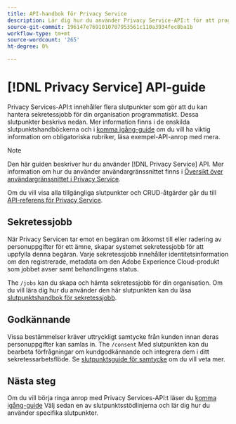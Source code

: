 ```yaml
---
title: API-handbok för Privacy Service
description: Lär dig hur du använder Privacy Service-API:t för att programmässigt hantera sekretessjobb för Adobe Experience Cloud-program som stöds.
source-git-commit: 196147e7691010707953561c110a3934fec8ba1b
workflow-type: tm+mt
source-wordcount: '265'
ht-degree: 0%

---
```


# [!DNL Privacy Service] API-guide

Privacy Services-API:t innehåller flera slutpunkter som gör att du kan hantera sekretessjobb för din organisation programmatiskt. Dessa slutpunkter beskrivs nedan. Mer information finns i de enskilda slutpunktshandböckerna och i [komma igång-guide](./getting-started.md) om du vill ha viktig information om obligatoriska rubriker, läsa exempel-API-anrop med mera.

>[!NOTE]
>
>Den här guiden beskriver hur du använder [!DNL Privacy Service] API. Mer information om hur du använder användargränssnittet finns i [Översikt över användargränssnittet i Privacy Service](../ui/overview.md).

Om du vill visa alla tillgängliga slutpunkter och CRUD-åtgärder går du till [API-referens för Privacy Service](https://www.adobe.io/experience-platform-apis/references/privacy-service/).

## Sekretessjobb

När Privacy Servicen tar emot en begäran om åtkomst till eller radering av personuppgifter för ett ämne, skapar systemet sekretessjobb för att uppfylla denna begäran. Varje sekretessjobb innehåller identitetsinformation om den registrerade, metadata om den Adobe Experience Cloud-produkt som jobbet avser samt behandlingens status.

The `/jobs` kan du skapa och hämta sekretessjobb för din organisation. Om du vill lära dig hur du använder den här slutpunkten kan du läsa [slutpunktshandbok för sekretessjobb](./privacy-jobs.md).

## Godkännande

Vissa bestämmelser kräver uttryckligt samtycke från kunden innan deras personuppgifter kan samlas in. The `/consent` Med slutpunkten kan du bearbeta förfrågningar om kundgodkännande och integrera dem i ditt sekretessarbetsflöde. Se [slutpunktsguide för samtycke](./consent.md) om du vill veta mer.

## Nästa steg

Om du vill börja ringa anrop med Privacy Services-API:t läser du [komma igång-guide](./getting-started.md) Välj sedan en av slutpunktsstödlinjerna och lär dig hur du använder specifika slutpunkter.
